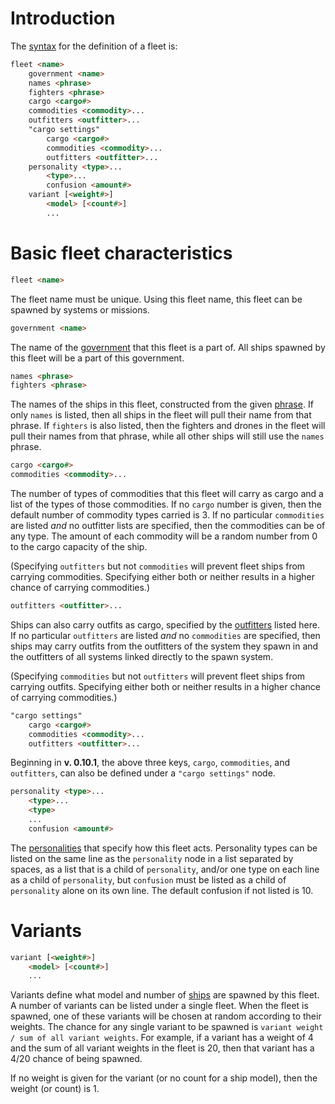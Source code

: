 # Introduction

The [syntax](DataFormat#grammar-specifications) for the definition of a fleet is:

```html
fleet <name>
	government <name>
	names <phrase>
	fighters <phrase>
	cargo <cargo#>
	commodities <commodity>...
	outfitters <outfitter>...
	"cargo settings"
		cargo <cargo#>
		commodities <commodity>...
		outfitters <outfitter>...
	personality <type>...
		<type>...
		confusion <amount#>
	variant [<weight#>]
		<model> [<count#>]
		...
```

# Basic fleet characteristics

```html
fleet <name>
```

The fleet name must be unique. Using this fleet name, this fleet can be spawned by systems or missions.

```html
government <name>
```

The name of the [government](CreatingGovernments) that this fleet is a part of. All ships spawned by this fleet will be a part of this government.

```html
names <phrase>
fighters <phrase>
```

The names of the ships in this fleet, constructed from the given [phrase](CreatingPhrases). If only `names` is listed, then all ships in the fleet will pull their name from that phrase. If `fighters` is also listed, then the fighters and drones in the fleet will pull their names from that phrase, while all other ships will still use the `names` phrase.

```html
cargo <cargo#>
commodities <commodity>...
```

The number of types of commodities that this fleet will carry as cargo and a list of the types of those commodities. If no `cargo` number is given, then the default number of commodity types carried is 3. If no particular `commodities` are listed _and_ no outfitter lists are specified, then the commodities can be of any type. The amount of each commodity will be a random number from 0 to the cargo capacity of the ship.

(Specifying `outfitters` but not `commodities` will prevent fleet ships from carrying commodities. Specifying either both or neither results in a higher chance of carrying commodities.)

```html
outfitters <outfitter>...
```

Ships can also carry outfits as cargo, specified by the [outfitters](CreatingOutfits#sales) listed here. If no particular `outfitters` are listed _and_ no `commodities` are specified, then ships may carry outfits from the outfitters of the system they spawn in and the outfitters of all systems linked directly to the spawn system.

(Specifying `commodities` but not `outfitters` will prevent fleet ships from carrying outfits. Specifying either both or neither results in a higher chance of carrying commodities.)

```html
"cargo settings"
	cargo <cargo#>
	commodities <commodity>...
	outfitters <outfitter>...
```

Beginning in **v. 0.10.1**, the above three keys, `cargo`, `commodities`, and `outfitters`, can also be defined under a `"cargo settings"` node.

```html
personality <type>...
	<type>...
	<type>
	...
	confusion <amount#>
```

The [personalities](ShipPersonalities) that specify how this fleet acts. Personality types can be listed on the same line as the `personality` node in a list separated by spaces, as a list that is a child of `personality`, and/or one type on each line as a child of `personality`, but `confusion` must be listed as a child of `personality` alone on its own line. The default confusion if not listed is 10.

# Variants

```html
variant [<weight#>]
	<model> [<count#>]
	...
```

Variants define what model and number of [ships](CreatingShips) are spawned by this fleet. A number of variants can be listed under a single fleet. When the fleet is spawned, one of these variants will be chosen at random according to their weights. The chance for any single variant to be spawned is `variant weight / sum of all variant weights`. For example, if a variant has a weight of 4 and the sum of all variant weights in the fleet is 20, then that variant has a 4/20 chance of being spawned.

If no weight is given for the variant (or no count for a ship model), then the weight (or count) is 1.